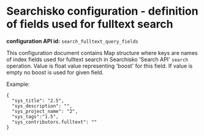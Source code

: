 Searchisko configuration - definition of fields used for fulltext search
==================================================================

**configuration API id:** `search_fulltext_query_fields`

This configuration document contains Map structure where keys are names of index fields used for fulltext search in Searchisko 'Search API' `search` operation. 
Value is float value representing 'boost' for this field. If value is empty no boost is used for given field.

Example:

	{
	  "sys_title": "2.5",
	  "sys_description": "",
	  "sys_project_name": "2",
	  "sys_tags":"1.5",
	  "sys_contributors.fulltext": ""
	}